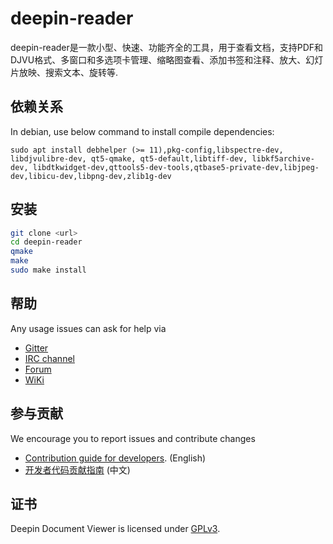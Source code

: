 # deepin-reader

deepin-reader是一款小型、快速、功能齐全的工具，用于查看文档，支持PDF和DJVU格式、多窗口和多选项卡管理、缩略图查看、添加书签和注释、放大、幻灯片放映、搜索文本、旋转等.

## 依赖关系

In debian, use below command to install compile dependencies:

`sudo apt install debhelper (>= 11),pkg-config,libspectre-dev, libdjvulibre-dev, qt5-qmake, qt5-default,libtiff-dev, libkf5archive-dev, libdtkwidget-dev,qttools5-dev-tools,qtbase5-private-dev,libjpeg-dev,libicu-dev,libpng-dev,zlib1g-dev`

## 安装

```sh
git clone <url>
cd deepin-reader
qmake
make
sudo make install
```

## 帮助

Any usage issues can ask for help via

* [Gitter](https://gitter.im/orgs/linuxdeepin/rooms)
* [IRC channel](https://webchat.freenode.net/?channels=deepin)
* [Forum](https://bbs.deepin.org)
* [WiKi](http://wiki.deepin.org/)

## 参与贡献

We encourage you to report issues and contribute changes

* [Contribution guide for developers](https://github.com/linuxdeepin/developer-center/wiki/Contribution-Guidelines-for-Developers-en). (English)
* [开发者代码贡献指南](https://github.com/linuxdeepin/developer-center/wiki/Contribution-Guidelines-for-Developers) (中文)

## 证书

Deepin Document Viewer is licensed under [GPLv3](LICENSE).
